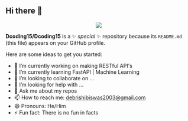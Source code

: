 ## Hi there 👋

<p align="center">
  <img src="https://capsule-render.vercel.app/api?text=Hey Everyone!🕹️&animation=fadeIn&type=waving&color=gradient&height=100"/>
</p>

**Dcoding15/Dcoding15** is a ✨ _special_ ✨ repository because its `README.md` (this file) appears on your GitHub profile.

Here are some ideas to get you started:

- 🔭 I’m currently working on making RESTful API's
- 🌱 I’m currently learning FastAPI | Machine Learning
- 👯 I’m looking to collaborate on ...
- 🤔 I’m looking for help with ...
- 💬 Ask me about my repos
- 📫 How to reach me: debrishibiswas2003@gmail.com
- 😄 Pronouns: He/Him
- ⚡ Fun fact: There is no fun in facts
